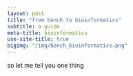 ```yaml
---
layout: post
title: "from bench to bioinformatics"
subtitle: a guide
meta-title: bioinformatics
use-site-title: true
bigimg: "/img/bench_bioinformatics.png"
---
```


so let me tell you one thing
<link rel="canonical" href="{{ site.url }}{{ page.url }}" />
